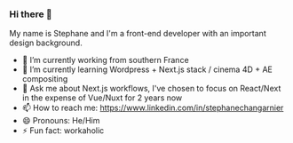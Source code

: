 ### Hi there 👋

My name is Stephane and I'm a front-end developer with an important design background.

- 🔭 I’m currently working from southern France
- 🌱 I’m currently learning Wordpress + Next.js stack / cinema 4D + AE compositing
- 💬 Ask me about Next.js workflows, I've chosen to focus on React/Next in the expense of Vue/Nuxt for 2 years now
- 📫 How to reach me: https://www.linkedin.com/in/stephanechangarnier
- 😄 Pronouns: He/Him
- ⚡ Fun fact: workaholic

